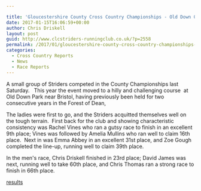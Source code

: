 ```yaml
---

title: 'Gloucestershire County Cross Country Championships - Old Down 07/01/2017'
date: 2017-01-15T16:06:59+00:00
author: Chris Driskell
layout: post
guid: http://www.clcstriders-runningclub.co.uk/?p=2558
permalink: /2017/01/gloucestershire-county-cross-country-championships-old-down-07012016/
categories:
  - Cross Country Reports
  - News
  - Race Reports
---
```

A small group of Striders competed in the County Championships last Saturday.   This year the event moved to a hilly and challenging course  at Old Down Park near Bristol, having previously been held for two consecutive years in the Forest of Dean,

The ladies were first to go, and the Striders acquitted themselves well on the tough terrain.  First back for the club and showing characteristic consistency was Rachel Vines who ran a gutsy race to finish in an excellent 9th place; Vines was followed by Amelia Mullins who ran well to claim 16th place.  Next in was Emma Abbey in an excellent 31st place, and Zoe Gough completed the line-up, running well to claim 39th place.

In the men's race, Chris Driskell finished in 23rd place; David James was next, running well to take 60th place, and Chris Thomas ran a strong race to finish in 66th place.

[results](https://www.athletics4u.co.uk/app/download/5915076/GlosAAA+Cross+Country+Champs+2017+-+version+2.pdf)

&nbsp;

&nbsp;